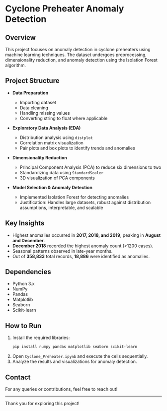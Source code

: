 # Cyclone Preheater Anomaly Detection

## Overview
This project focuses on anomaly detection in cyclone preheaters using machine learning techniques. The dataset undergoes preprocessing, dimensionality reduction, and anomaly detection using the Isolation Forest algorithm.

## Project Structure
- **Data Preparation**
  - Importing dataset
  - Data cleaning
  - Handling missing values
  - Converting string to float where applicable
  
- **Exploratory Data Analysis (EDA)**
  - Distribution analysis using `distplot`
  - Correlation matrix visualization
  - Pair plots and box plots to identify trends and anomalies

- **Dimensionality Reduction**
  - Principal Component Analysis (PCA) to reduce six dimensions to two
  - Standardizing data using `StandardScaler`
  - 3D visualization of PCA components

- **Model Selection & Anomaly Detection**
  - Implemented Isolation Forest for detecting anomalies
  - Justification: Handles large datasets, robust against distribution assumptions, interpretable, and scalable

## Key Insights
- Highest anomalies occurred in **2017, 2018, and 2019**, peaking in **August and December**.
- **December 2018** recorded the highest anomaly count (>1200 cases).
- Seasonal patterns observed in late-year months.
- Out of **358,833** total records, **18,886** were identified as anomalies.

## Dependencies
- Python 3.x
- NumPy
- Pandas
- Matplotlib
- Seaborn
- Scikit-learn

## How to Run
1. Install the required libraries:
   ```bash
   pip install numpy pandas matplotlib seaborn scikit-learn
   ```
2. Open `Cyclone_Preheater.ipynb` and execute the cells sequentially.
3. Analyze the results and visualizations for anomaly detection.

## Contact
For any queries or contributions, feel free to reach out!

---
Thank you for exploring this project!

